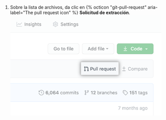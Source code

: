 1. Sobre la lista de archivos, da clic en {% octicon "git-pull-request" aria-label="The pull request icon" %} **Solicitud de extracción**. ![Enlace de "Solicitud de extracción" sobre la lsita de archivos](/assets/images/help/pull_requests/pull-request-start-review-button.png)
